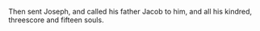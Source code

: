 Then sent Joseph, and called his father Jacob to him, and all his kindred, threescore and fifteen souls.
